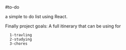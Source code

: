 #to-do

a simple to do list using React.

Finally project goals: A full itinerary that can be using for

      1-travling
      2-studying
      3-chores
